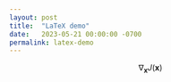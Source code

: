 ```yaml
---
layout: post
title:  "LaTeX demo"
date:   2023-05-21 00:00:00 -0700
permalink: latex-demo
---
```


$$ \nabla_\boldsymbol{x} J(\boldsymbol{x}) $$